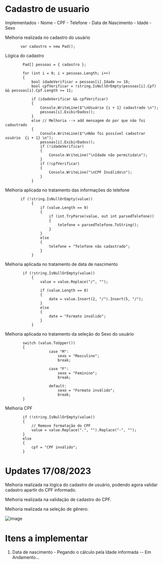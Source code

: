 # Cadastro de usuario

Implementados - Nome - CPF - Telefone - Data de Nascimento - Idade - Sexo
 

Melhoria realizada no cadastro do usuário

           var cadastro = new Pad();
           

Lógica do cadastro

            Pad[] pessoas = { cadastro };

            for (int i = 0; i < pessoas.Length; i++)
            {
                bool idadeVerificar = pessoas[i].Idade >= 18;
                bool cpfVerificar = !string.IsNullOrEmpty(pessoas[i].Cpf) && pessoas[i].Cpf.Length >= 11;

                if (idadeVerificar && cpfVerificar)
                {
                    Console.WriteLine($"\nUsuário {i + 1} cadastrado \n");
                    pessoas[i].ExibirDados();
                }
                else // Melhoria --> add mensagem do por que não foi cadastrado 
                {
                    Console.WriteLine($"\nNão foi possível cadastrar usuário  {i + 1} \n");
                    pessoas[i].ExibirDados();
                    if (!idadeVerificar)
                    {
                        Console.WriteLine("\nIdade não permitida\n");
                    }
                    if (!cpfVerificar)
                    {
                        Console.WriteLine("\nCPF Inválido\n");
                    }
                }
           
            
Melhoria aplicada no tratamento das informações do telefone

           if (!string.IsNullOrEmpty(value))
                {
                    if (value.Length == 9)
                    {
                        if (int.TryParse(value, out int parsedTelefone))
                        {
                            telefone = parsedTelefone.ToString();
                        }
                    }
                    else
                    {
                        telefone = "Telefone não cadastrado";
                    }
                }
                              

Melhoria aplicada no tratamento de data de nascimento 

            if (!string.IsNullOrEmpty(value))
                {
                    value = value.Replace("/", "");

                    if (value.Length == 8)
                    {
                        date = value.Insert(2, "/").Insert(5, "/");
                    }
                    else
                    {
                        date = "Formato inválido";
                    }
                }
                

Melhoria aplicada no tratamento da seleção do Sexo do usuário

            switch (value.ToUpper())
            {
                        case "M":
                            sexo = "Masculino";
                            break;
                        
                        case "F":
                            sexo = "Feminino";
                            break;
                        
                        default:
                            sexo = "Formato inválido";
                            break;
            }   
                        
Melhoria CPF

            if (!string.IsNullOrEmpty(value))
            {
                // Remove formatação do CPF 
                value = value.Replace(".", "").Replace("-", "");
            }
            else
            {
                cpf = "CPF inválido";
            }
                  
# Updates 17/08/2023 

Melhoria realizada na lógica do cadastro de usuário, podendo agora validar cadastro apartir do CPF informado. 

Melhoria realizada na validação de cadastro do CPF.

Melhoria realizada na seleção de gênero: 

![image](https://github.com/BDevOne/Cadastro-de-Usuario/assets/115705346/5579b1ea-f1de-45fb-b3a1-ec858b98f841)


# Itens a implementar 

1. Data de nascimento - Pegando o cálculo pela Idade informada -- Em Andamento... 

